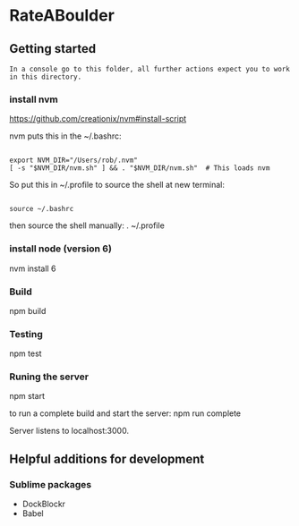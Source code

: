 # RateABoulder

## Getting started

    In a console go to this folder, all further actions expect you to work in this directory.

### install nvm 

https://github.com/creationix/nvm#install-script

nvm puts this in the ~/.bashrc:

<code>
export NVM_DIR="/Users/rob/.nvm"
[ -s "$NVM_DIR/nvm.sh" ] && . "$NVM_DIR/nvm.sh"  # This loads nvm
</code>

So put this in ~/.profile to source the shell at new terminal:

<code>
source ~/.bashrc
</code>

then source the shell manually: . ~/.profile

### install node (version 6)

nvm install 6

### Build

npm build

### Testing

npm test

### Runing the server

npm start

to run a complete build and start the server: npm run complete

Server listens to localhost:3000.

## Helpful additions for development

### Sublime packages

- DockBlockr
- Babel
